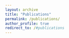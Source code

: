 ```yaml
---
layout: archive
title: "Publications"
permalink: /publications/
author_profile: true
redirect_to: /#publications
---
```

